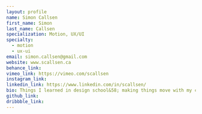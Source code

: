 ```yaml
---
layout: profile
name: Simon Callsen
first_name: Simon
last_name: Callsen
specialization: Motion, UX/UI
specialty:
  - motion
  - ux-ui
email: simon.callsen@gmail.com
website: www.scallsen.ca
behance_link:
vimeo_link: https://vimeo.com/scallsen
instagram_link:
linkedin_link: https://www.linkedin.com/in/scallsen/
bio: Things I learned in design school&58; making things move with my computer and doing the interface thing
github_link:
dribbble_link:
---
```


